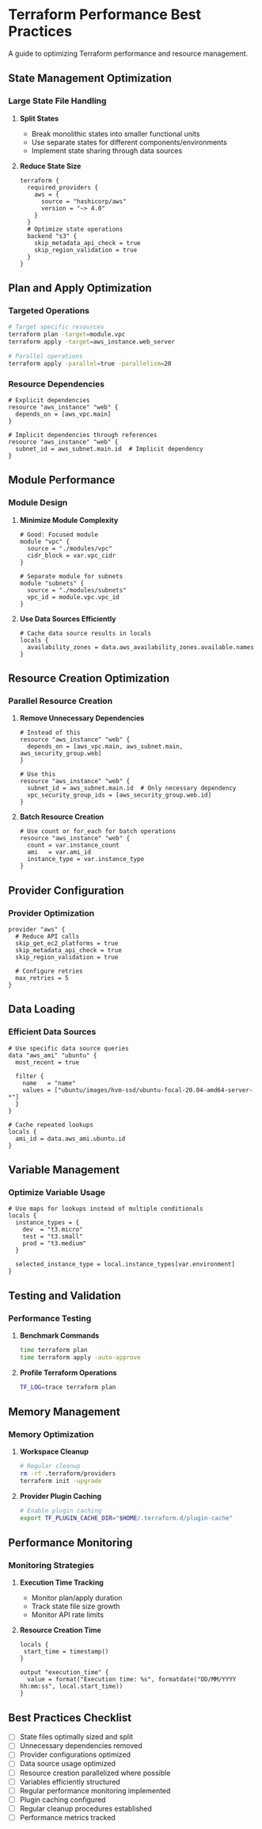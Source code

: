 # Terraform Performance Best Practices

A guide to optimizing Terraform performance and resource management.

## State Management Optimization

### Large State File Handling

1. **Split States**
   - Break monolithic states into smaller functional units
   - Use separate states for different components/environments
   - Implement state sharing through data sources

2. **Reduce State Size**
   ```hcl
   terraform {
     required_providers {
       aws = {
         source = "hashicorp/aws"
         version = "~> 4.0"
       }
     }
     # Optimize state operations
     backend "s3" {
       skip_metadata_api_check = true
       skip_region_validation = true
     }
   }
   ```

## Plan and Apply Optimization

### Targeted Operations
```bash
# Target specific resources
terraform plan -target=module.vpc
terraform apply -target=aws_instance.web_server

# Parallel operations
terraform apply -parallel=true -parallelism=20
```

### Resource Dependencies

```hcl
# Explicit dependencies
resource "aws_instance" "web" {
  depends_on = [aws_vpc.main]
}

# Implicit dependencies through references
resource "aws_instance" "web" {
  subnet_id = aws_subnet.main.id  # Implicit dependency
}
```

## Module Performance

### Module Design

1. **Minimize Module Complexity**
   ```hcl
   # Good: Focused module
   module "vpc" {
     source = "./modules/vpc"
     cidr_block = var.vpc_cidr
   }

   # Separate module for subnets
   module "subnets" {
     source = "./modules/subnets"
     vpc_id = module.vpc.vpc_id
   }
   ```

2. **Use Data Sources Efficiently**
   ```hcl
   # Cache data source results in locals
   locals {
     availability_zones = data.aws_availability_zones.available.names
   }
   ```

## Resource Creation Optimization

### Parallel Resource Creation

1. **Remove Unnecessary Dependencies**
   ```hcl
   # Instead of this
   resource "aws_instance" "web" {
     depends_on = [aws_vpc.main, aws_subnet.main, aws_security_group.web]
   }

   # Use this
   resource "aws_instance" "web" {
     subnet_id = aws_subnet.main.id  # Only necessary dependency
     vpc_security_group_ids = [aws_security_group.web.id]
   }
   ```

2. **Batch Resource Creation**
   ```hcl
   # Use count or for_each for batch operations
   resource "aws_instance" "web" {
     count = var.instance_count
     ami   = var.ami_id
     instance_type = var.instance_type
   }
   ```

## Provider Configuration

### Provider Optimization

```hcl
provider "aws" {
  # Reduce API calls
  skip_get_ec2_platforms = true
  skip_metadata_api_check = true
  skip_region_validation = true
  
  # Configure retries
  max_retries = 5
}
```

## Data Loading

### Efficient Data Sources

```hcl
# Use specific data source queries
data "aws_ami" "ubuntu" {
  most_recent = true
  
  filter {
    name   = "name"
    values = ["ubuntu/images/hvm-ssd/ubuntu-focal-20.04-amd64-server-*"]
  }
}

# Cache repeated lookups
locals {
  ami_id = data.aws_ami.ubuntu.id
}
```

## Variable Management

### Optimize Variable Usage

```hcl
# Use maps for lookups instead of multiple conditionals
locals {
  instance_types = {
    dev  = "t3.micro"
    test = "t3.small"
    prod = "t3.medium"
  }
  
  selected_instance_type = local.instance_types[var.environment]
}
```

## Testing and Validation

### Performance Testing

1. **Benchmark Commands**
   ```bash
   time terraform plan
   time terraform apply -auto-approve
   ```

2. **Profile Terraform Operations**
   ```bash
   TF_LOG=trace terraform plan
   ```

## Memory Management

### Memory Optimization

1. **Workspace Cleanup**
   ```bash
   # Regular cleanup
   rm -rf .terraform/providers
   terraform init -upgrade
   ```

2. **Provider Plugin Caching**
   ```bash
   # Enable plugin caching
   export TF_PLUGIN_CACHE_DIR="$HOME/.terraform.d/plugin-cache"
   ```

## Performance Monitoring

### Monitoring Strategies

1. **Execution Time Tracking**
   - Monitor plan/apply duration
   - Track state file size growth
   - Monitor API rate limits

2. **Resource Creation Time**
   ```hcl
   locals {
    start_time = timestamp()
   }

   output "execution_time" {
     value = format("Execution time: %s", formatdate("DD/MM/YYYY hh:mm:ss", local.start_time))
   }
   ```

## Best Practices Checklist

- [ ] State files optimally sized and split
- [ ] Unnecessary dependencies removed
- [ ] Provider configurations optimized
- [ ] Data source usage optimized
- [ ] Resource creation parallelized where possible
- [ ] Variables efficiently structured
- [ ] Regular performance monitoring implemented
- [ ] Plugin caching configured
- [ ] Regular cleanup procedures established
- [ ] Performance metrics tracked